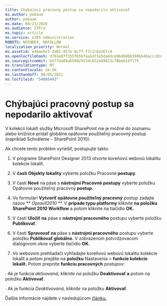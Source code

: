 ```yaml
---
title: Chýbajúci pracovný postup sa nepodarilo aktivovať
ms.author: pebaum
author: pebaum
ms.date: 04/21/2020
ms.audience: ITPro
ms.topic: article
ms.service: o365-administration
ROBOTS: NOINDEX, NOFOLLOW
localization_priority: Normal
ms.assetid: e46ae8c5-3d81-457e-8c77-f7c1cbe267c4
ms.openlocfilehash: d703e87f355f05bf4a1d71e5daddce96db988380bb48accc81c95f1ba91fbb2b
ms.sourcegitcommit: b5f7da89a650d2915dc652449623c78be6247175
ms.translationtype: MT
ms.contentlocale: sk-SK
ms.lasthandoff: 08/05/2021
ms.locfileid: "54065443"
---
```

# <a name="missing-workflow-failed-to-activate"></a>Chýbajúci pracovný postup sa nepodarilo aktivovať

V kolekcii lokalít služby Microsoft SharePoint nie je možné do zoznamu alebo knižnice pridať globálne opätovne použiteľný pracovný postup (napríklad Schválenie – SharePoint 2010).
  
Ak chcete tento problém vyriešiť, postupujte takto: 
  
1. V programe SharePoint Designer 2013 otvorte koreňovú webovú lokalitu kolekcie lokalít.
  
2. V **časti Objekty lokality** vyberte položku Pracovné **postupy**. 
  
3. V časti **Nové** na páse s **nástrojmi Pracovné postupy** vyberte položku Opätovne použiteľný pracovný **postup.** 
  
4. Vo formulári **Vytvoriť opätovne použiteľný pracovný** postup zadajte názov ** *Opraviť2010* **. V **prípade typu platformy** kliknite **na položku SharePoint 2010 Workflow** a potom kliknite na tlačidlo **OK.** 
  
1. V časti **Uložiť na** páse s **nástrojmi pracovného** postupu vyberte položku **Publikovať**. 
  
2. V časti **Spravovať na** páse s **nástrojmi pracovného** postupu vyberte položku **Publikovať globálne.** V zobrazenom potvrdzovacom dialógovom okne vyberte tlačidlo **OK.** 
  
3. Vo webovom prehliadači vyhľadajte koreňovú webovú lokalitu kolekcie lokalít a potom prejdite na **položku** Nastavenia \> **funkcie kolekcie lokalít.** Potom prepnite **funkciu pracovných** postupov: 
  
· Ak je funkcia  *aktivovaná, kliknite na*  položku **Deaktivovať a** potom na položku **Aktivovať**. 
  
· Ak je funkcia  *Deaktivovaná, kliknite*  na položku **Aktivovať**. 
  
Ďalšie informácie nájdete v nasledujúcom [článku.](https://go.microsoft.com/fwlink/?linkid=2047770&amp;clcid=0x409)
  

